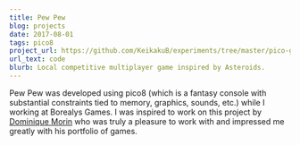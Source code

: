 ```yaml
---
title: Pew Pew
blog: projects
date: 2017-08-01
tags: pico8
project_url: https://github.com/KeikakuB/experiments/tree/master/pico-games
url_text: code
blurb: Local competitive multiplayer game inspired by Asteroids.
---
```

Pew Pew was developed using pico8 (which is a fantasy console with substantial constraints tied to memory, graphics, sounds, etc.) while I working at Borealys Games. I was inspired to work on this project by [Dominique Morin](https://www.linkedin.com/in/dominique-morin-71331621) who was truly a pleasure to work with and impressed me greatly with his portfolio of games.
